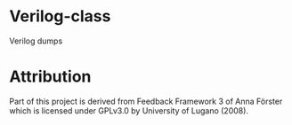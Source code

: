 # Verilog-class
Verilog dumps

# Attribution
Part of this project is derived from Feedback Framework 3 of Anna Förster which is licensed under GPLv3.0 by University of Lugano (2008).
